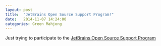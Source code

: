 ```yaml
---
layout: post
title:  "JetBrains Open Source Support Program!"
date:   2014-11-07 14:24:00
categories: Green Mahjong
---
```


Just trying to participate to the [JetBrains Open Source Support Program][JetBrainsOpenSourceProgram]

[JetBrainsOpenSourceProgram]: https://www.jetbrains.com/eforms/openSourceRequest.action?licenseRequest=IIOSL#
